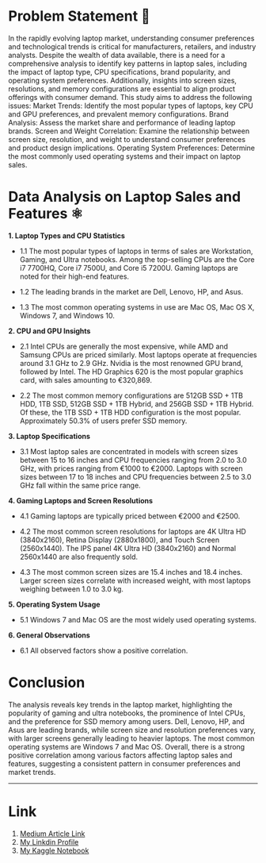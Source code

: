 # Problem Statement 📝
In the rapidly evolving laptop market, understanding consumer preferences and technological trends is critical for manufacturers, retailers, and industry analysts. Despite the wealth of data available, there is a need for a comprehensive analysis to identify key patterns in laptop sales, including the impact of laptop type, CPU specifications, brand popularity, and operating system preferences. Additionally, insights into screen sizes, resolutions, and memory configurations are essential to align product offerings with consumer demand.
This study aims to address the following issues:
Market Trends: Identify the most popular types of laptops, key CPU and GPU preferences, and prevalent memory configurations.
Brand Analysis: Assess the market share and performance of leading laptop brands.
Screen and Weight Correlation: Examine the relationship between screen size, resolution, and weight to understand consumer preferences and product design implications.
Operating System Preferences: Determine the most commonly used operating systems and their impact on laptop sales.

# **Data Analysis on Laptop Sales and Features** ⚛️

**1. Laptop Types and CPU Statistics**

- 1.1 The most popular types of laptops in terms of sales are Workstation, Gaming, and Ultra notebooks. Among the top-selling CPUs are the Core i7 7700HQ, Core i7 7500U, and Core i5 7200U. Gaming laptops are noted for their high-end features.

- 1.2 The leading brands in the market are Dell, Lenovo, HP, and Asus.

- 1.3 The most common operating systems in use are Mac OS, Mac OS X, Windows 7, and Windows 10.

**2. CPU and GPU Insights**

- 2.1 Intel CPUs are generally the most expensive, while AMD and Samsung CPUs are priced similarly. Most laptops operate at frequencies around 3.1 GHz to 2.9 GHz. Nvidia is the most renowned GPU brand, followed by Intel. The HD Graphics 620 is the most popular graphics card, with sales amounting to €320,869.

- 2.2 The most common memory configurations are 512GB SSD + 1TB HDD, 1TB SSD, 512GB SSD + 1TB Hybrid, and 256GB SSD + 1TB Hybrid. Of these, the 1TB SSD + 1TB HDD configuration is the most popular. Approximately 50.3% of users prefer SSD memory.

**3. Laptop Specifications**

- 3.1 Most laptop sales are concentrated in models with screen sizes between 15 to 16 inches and CPU frequencies ranging from 2.0 to 3.0 GHz, with prices ranging from €1000 to €2000. Laptops with screen sizes between 17 to 18 inches and CPU frequencies between 2.5 to 3.0 GHz fall within the same price range.

**4. Gaming Laptops and Screen Resolutions**

- 4.1 Gaming laptops are typically priced between €2000 and €2500.

- 4.2 The most common screen resolutions for laptops are 4K Ultra HD (3840x2160), Retina Display (2880x1800), and Touch Screen (2560x1440). The IPS panel 4K Ultra HD (3840x2160) and Normal 2560x1440 are also frequently sold.

- 4.3 The most common screen sizes are 15.4 inches and 18.4 inches. Larger screen sizes correlate with increased weight, with most laptops weighing between 1.0 to 3.0 kg.

**5. Operating System Usage**

- 5.1 Windows 7 and Mac OS are the most widely used operating systems.

**6. General Observations**
- 6.1 All observed factors show a positive correlation.

# **Conclusion**

The analysis reveals key trends in the laptop market, highlighting the popularity of gaming and ultra notebooks, the prominence of Intel CPUs, and the preference for SSD memory among users. Dell, Lenovo, HP, and Asus are leading brands, while screen size and resolution preferences vary, with larger screens generally leading to heavier laptops. The most common operating systems are Windows 7 and Mac OS. Overall, there is a strong positive correlation among various factors affecting laptop sales and features, suggesting a consistent pattern in consumer preferences and market trends.

---
# Link 
1. [Medium Article Link ](https://medium.com/@rudraprasadbhuyan999/laptop-price-sales-analysis-report-87d8c249cb6a)
2. [My Linkdin Profile ](https://www.linkedin.com/in/rudra-prasad-bhuyan-44a388235)
3. [My Kaggle Notebook](https://www.kaggle.com/code/rudraprasadbhuyan/laptop-price-analysis)
